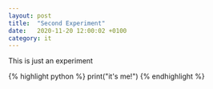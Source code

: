 ```yaml
---
layout: post
title:  "Second Experiment"
date:   2020-11-20 12:00:02 +0100
category: it
---
```

This is just an experiment

{% highlight python %}
print("it's me!")
{% endhighlight %}

